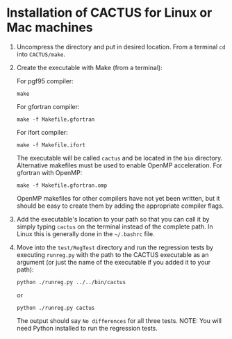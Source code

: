 Installation of CACTUS for Linux or Mac machines
================================================

1. Uncompress the directory and put in desired location. From a terminal `cd`
   into `CACTUS/make`.
2. Create the executable with Make (from a terminal):  

   For pgf95 compiler:  
   ```
   make
   ```  

   For gfortran compiler:  
   ```
   make -f Makefile.gfortran
   ```  

   For ifort compiler:  
   ```
   make -f Makefile.ifort
   ```  

   The executable will be called `cactus` and be located in the `bin` directory.
   Alternative makefiles must be used to enable OpenMP acceleration. For
   gfortran with OpenMP:  
   ```
   make -f Makefile.gfortran.omp
   ```  

   OpenMP makefiles for other compilers have not yet been written, but it should
   be easy to create them by adding the appropriate compiler flags.  

3. Add the executable's location to your path so that you can call it by simply
   typing `cactus` on the terminal instead of the complete path. In Linux this
   is generally done in the `~/.bashrc` file.  

4. Move into the `test/RegTest` directory and run the regression tests by
   executing `runreg.py` with the path to the CACTUS executable as an argument
   (or just the name of the executable if you added it to your path):  
   ```
   python ./runreg.py ../../bin/cactus
   ```
   or
   ```
   python ./runreg.py cactus
   ```  

   The output should say `No differences` for all three tests. NOTE: You will
   need Python installed to run the regression tests.
